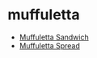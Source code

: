 # muffuletta

 * [Muffuletta Sandwich](index/m/muffuletta-sandwich-240766.json)
 * [Muffuletta Spread](index/m/muffuletta-spread-1566.json)
